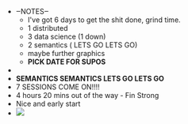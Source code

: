 - ‒NOTES‒ 
    - I've got 6 days to get the shit done, grind time.
    - 1 distributed
    - 3 data science (1 down)
    - 2 semantics ( LETS GO LETS GO)
    - maybe further graphics
    - **PICK DATE FOR SUPOS**
- 
- **SEMANTICS SEMANTICS LETS GO LETS GO** 
- 7 SESSIONS COME ON!!!!
- 4 hours 20 mins out of the way - Fin Strong
- Nice and early start
- ![](local://C:/Users/malac/remnote/Malachy_O'Connor/files/oe_XWfa6KPgYe9A_kJDJoC67RBeZveY7PtQTvw6hxk1VKLlOiwWO7ojMruitHull_PFMDyLVusQaPZ9psMTiAEeCNlm7qW16NGWOs1EFBG1b5YgmS41u9iMH7RY16xIt.png) 
